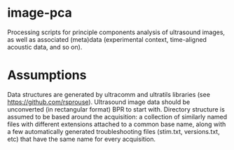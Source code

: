 # image-pca
Processing scripts for principle components analysis of ultrasound images, as well as associated (meta)data (experimental context, time-aligned acoustic data, and so on). 

# Assumptions
Data structures are generated by ultracomm and ultratils libraries (see https://github.com/rsprouse). Ultrasound image data should be unconverted (in rectangular format) BPR to start with. Directory structure is assumed to be based around the acquisition: a collection of similarly named files with different extensions attached to a common base name, along with a few automatically generated troubleshooting files (stim.txt, versions.txt, etc) that have the same name for every acquisition.
